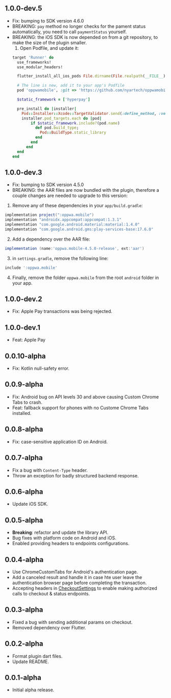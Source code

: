 ## 1.0.0-dev.5

* Fix: bumping to SDK version 4.6.0
* BREAKING: `pay` method no longer checks for the pament status automatically, you need to call `paymentStatus` yourself.
* BREAKING: the iOS SDK is now depended on from a git repository, to make the size of the plugin smaller.
  1. Open Podfile, and update it:
  ```ruby
  target 'Runner' do
    use_frameworks!
    use_modular_headers!

    flutter_install_all_ios_pods File.dirname(File.realpath(__FILE__))

    # The line is new, add it to your app's Podfile
    pod 'oppwamobile', :git => 'https://github.com/nyartech/oppwamobile-ios-sdk.git'

    $static_framework = ['hyperpay']

    pre_install do |installer|
      Pod::Installer::Xcode::TargetValidator.send(:define_method, :verify_no_static_framework_transitive_dependencies) {}
      installer.pod_targets.each do |pod|
          if $static_framework.include?(pod.name)
            def pod.build_type;
              Pod::BuildType.static_library
            end
          end
        end
    end
  end
  ```

## 1.0.0-dev.3

* Fix: bumping to SDK version 4.5.0
* BREAKING: the AAR files are now bundled with the plugin, therefore a couple changes are needed to upgrade to this version:
1. Remove any of these dependencies in your `app/build.gradle`:
  ```groovy
  implementation project(":oppwa.mobile")
  implementation "androidx.appcompat:appcompat:1.3.1"
  implementation "com.google.android.material:material:1.4.0"
  implementation "com.google.android.gms:play-services-base:17.6.0"
  ```
2. Add a dependency over the AAR file:
  ```groovy
  implementation (name:'oppwa.mobile-4.5.0-release', ext:'aar')
  ```
3. in `settings.gradle`, remove the following line:
  ```groovy
  include ':oppwa.mobile'
  ```
4. Finally, remove the folder `oppwa.mobile` from the root `android` folder in your app.
## 1.0.0-dev.2

* Fix: Apple Pay transactions was being rejected.
## 1.0.0-dev.1

* Feat: Apple Pay

## 0.0.10-alpha

* Fix: Kotlin null-safety error. 
## 0.0.9-alpha

* Fix: Android bug on API levels 30 and above causing Custom Chrome Tabs to crash.
* Feat: fallback support for phones with no Custome Chrome Tabs installed.
## 0.0.8-alpha

* Fix: case-sensitive application ID on Android.
## 0.0.7-alpha

* Fix a bug with `Content-Type` header.
* Throw an exception for badly structured backend response.

## 0.0.6-alpha

* Update iOS SDK.
## 0.0.5-alpha

* **Breaking**: refactor and update the library API.
* Bug fixes with platform code on Android and iOS.
* Enabled providing headers to endpoints configurations.
## 0.0.4-alpha

* Use ChromeCustomTabs for Android's authentication page.
* Add a canceled result and handle it in case hte user leave the authentication browser page before completing the transaction.
* Accepting headers in [CheckoutSettings](lib/src/models/checkout_settings.dart) to enable making authorized calls to checkout & status endpoints.

## 0.0.3-alpha

* Fixed a bug with sending additional params on checkout.
* Removed dependency over Flutter.
## 0.0.2-alpha

* Format plugin dart files.
* Update README.

## 0.0.1-alpha

* Initial alpha release.
